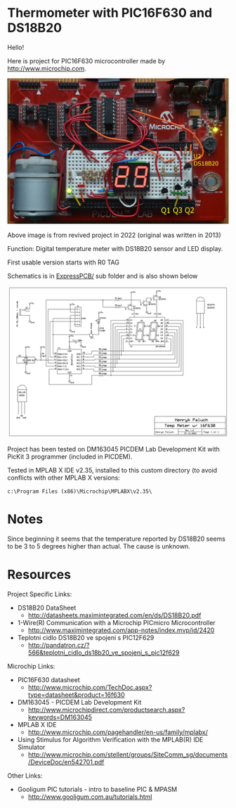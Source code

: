# Thermometer with PIC16F630 and DS18B20

Hello!

Here is  project for PIC16F630 microcontroller
made by http://www.microchip.com.

![PIC16F630 Temp meter prototype](https://raw.githubusercontent.com/hpaluch/temp_meter_16f630/master/temp-meter-prototype.jpg)

Above image is from revived project in 2022 (original was written in 2013)
  
Function: Digital temperature meter
with DS18B20 sensor and LED display.

First usable version starts with R0 TAG

Schematics is in [ExpressPCB/](ExpressPCB/) sub folder and is also shown below

![PIC16F630 Temp meter schematics](https://raw.githubusercontent.com/hpaluch/temp_meter_16f630/master/ExpressPCB/temp_meter_16F630.png)

Project has been tested on DM163045 PICDEM Lab Development Kit
with PicKit 3 programmer (included in PICDEM). 

Tested in MPLAB X IDE v2.35, installed to this custom directory (to avoid conflicts
with other MPLAB X versions:
```
c:\Program Files (x86)\Microchip\MPLABX\v2.35\
```

# Notes

Since beginning it seems that the temperature reported by DS18B20 seems
to be 3 to 5 degrees higher than actual. The cause is unknown.


# Resources

Project Specific Links:

* DS18B20 DataSheet
  - http://datasheets.maximintegrated.com/en/ds/DS18B20.pdf
* 1-Wire(R) Communication with a Microchip PICmicro Microcontroller
  - http://www.maximintegrated.com/app-notes/index.mvp/id/2420
* Teplotni cidlo DS18B20 ve spojeni s PIC12F629
  - http://pandatron.cz/?566&teplotni_cidlo_ds18b20_ve_spojeni_s_pic12f629

Microchip Links:

* PIC16F630 datasheet 
  - http://www.microchip.com/TechDoc.aspx?type=datasheet&product=16f630
* DM163045 - PICDEM Lab Development Kit 
  - http://www.microchipdirect.com/productsearch.aspx?keywords=DM163045
* MPLAB X IDE
  - http://www.microchip.com/pagehandler/en-us/family/mplabx/
* Using Stimulus for Algorithm Verification with the MPLAB(R) IDE Simulator
  - http://www.microchip.com/stellent/groups/SiteComm_sg/documents/DeviceDoc/en542701.pdf

Other Links:

* Gooligum PIC tutorials - intro to baseline PIC & MPASM
  - http://www.gooligum.com.au/tutorials.html
